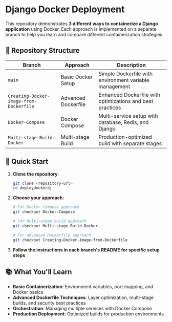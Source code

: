 # Django Docker Deployment

This repository demonstrates **3 different ways to containerize a Django application** using Docker. Each approach is implemented on a separate branch to help you learn and compare different containerization strategies.

## 🌟 Repository Structure

| Branch | Approach | Description |
|--------|----------|-------------|
| `main` | Basic Docker Setup | Simple Dockerfile with environment variable management |
| `Creating-Docker-image-from-Dockerfile` | Advanced Dockerfile | Enhanced Dockerfile with optimizations and best practices |
| `Docker-Compose` | Docker Compose | Multi-service setup with database, Redis, and Django |
| `Multi-stage-Build-Docker` | Multi-stage Build | Production-optimized build with separate stages |

## 🚀 Quick Start

1. **Clone the repository**:
   ```bash
   git clone <repository-url>
   cd deploydockerdj
   ```

2. **Choose your approach**:
   ```bash
   # For Docker Compose approach
   git checkout Docker-Compose
   
   # For Multi-stage build approach
   git checkout Multi-stage-Build-Docker
   
   # For advanced Dockerfile approach
   git checkout Creating-Docker-image-from-Dockerfile
   ```

3. **Follow the instructions in each branch's README for specific setup steps**

## 📚 What You'll Learn

- **Basic Containerization**: Environment variables, port mapping, and Docker basics
- **Advanced Dockerfile Techniques**: Layer optimization, multi-stage builds, and security best practices  
- **Orchestration**: Managing multiple services with Docker Compose
- **Production Deployment**: Optimized builds for production environments
